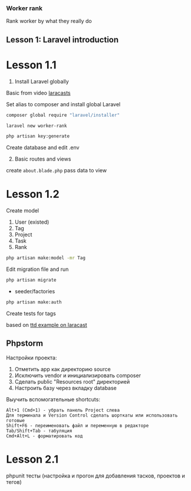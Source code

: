 ### Worker rank
Rank worker by what they really do

## Lesson 1: Laravel introduction
# Lesson 1.1
1. Install Laravel globally

Basic from video [laracasts](https://laracasts.com/series/laravel-from-scratch-2017)

Set alias to composer and install global Laravel
```bash
composer global require "laravel/installer"
```

```bash
laravel new worker-rank
```

```bash
php artisan key:generate
```

Create database and edit .env

2. Basic routes and views

create `about.blade.php`
pass data to view

# Lesson 1.2
Create model 
1. User (existed)
2. Tag
3. Project
4. Task
5. Rank

```bash
php artisan make:model -mr Tag
```
Edit migration file and run

```bash
php artisan migrate
```

+ seeder/factories

```bash
php artisan make:auth
```

Create tests for tags

based on [ttd example on laracast](https://laracasts.com/series/lets-build-a-forum-with-laravel/episodes/2)

## Phpstorm
Настройки проекта:
1. Отметить app как директорию source
2. Исключить vendor и инициализировать composer
3. Сделать public "Resources root" директорией
4. Настроить базу через вкладку database

Выучить вспомогательные shortcuts:
```
Alt+1 (Cmd+1) - убрать панель Project слева
Для терминала и Version Control сделать шорткаты или использовать готовые
Shift+F6 - переименовать файл и переменную в редакторе
Tab/Shift+Tab - табуляция
Cmd+Alt+L - форматировать код
```

# Lesson 2.1

phpunit тесты (настройка и прогон для добавления тасков, проектов и тегов)
